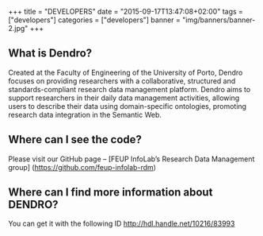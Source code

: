 +++
title = "DEVELOPERS"
date = "2015-09-17T13:47:08+02:00"
tags = ["developers"]
categories = ["developers"]
banner = "img/banners/banner-2.jpg"
+++


## What is Dendro?

Created at the Faculty of Engineering of the University of Porto, Dendro focuses on providing researchers with a collaborative, structured and standards-compliant research data management platform. Dendro aims to support researchers in their daily data management activities, allowing users to describe their data using domain-specific ontologies, promoting research data integration in the Semantic Web.

## Where can I see the code?

Please visit our GitHub page – [FEUP InfoLab’s Research Data Management group] (https://github.com/feup-infolab-rdm)

## Where can I find more information about DENDRO?

You can get it with the following ID http://hdl.handle.net/10216/83993  